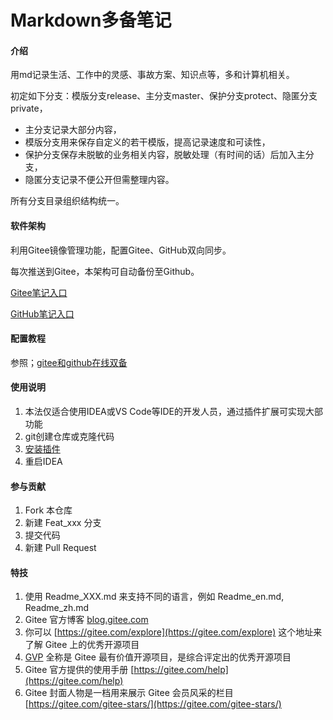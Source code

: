 # Markdown多备笔记

#### 介绍

用md记录生活、工作中的灵感、事故方案、知识点等，多和计算机相关。

初定如下分支：模版分支release、主分支master、保护分支protect、隐匿分支private，

* 主分支记录大部分内容，
* 模版分支用来保存自定义的若干模版，提高记录速度和可读性，
* 保护分支保存未脱敏的业务相关内容，脱敏处理（有时间的话）后加入主分支，
* 隐匿分支记录不便公开但需整理内容。

所有分支目录组织结构统一。

#### 软件架构

利用Gitee镜像管理功能，配置Gitee、GitHub双向同步。

每次推送到Gitee，本架构可自动备份至Github。

[Gitee笔记入口](https://gitee.com/ojiejieo/starter-notes.git)

[GitHub笔记入口](https://github.com/0jiejie0/starter-notes.git)

#### 配置教程

参照；[gitee和github在线双备](./文件管理/Git版本控制/gitee和github在线远程库双备，双向同步，镜像备份.MD)

#### 使用说明

1. 本法仅适合使用IDEA或VS Code等IDE的开发人员，通过插件扩展可实现大部功能
2. git创建仓库或克隆代码
3. [安装插件](./方法论/关于笔记软件的感受、期望，以及初期预案.md#初期预案)
4. 重启IDEA

#### 参与贡献

1. Fork 本仓库
2. 新建 Feat_xxx 分支
3. 提交代码
4. 新建 Pull Request

#### 特技

1. 使用 Readme\_XXX.md 来支持不同的语言，例如 Readme\_en.md, Readme\_zh.md
2. Gitee 官方博客 [blog.gitee.com](https://blog.gitee.com)
3. 你可以 [https://gitee.com/explore](https://gitee.com/explore) 这个地址来了解 Gitee 上的优秀开源项目
4. [GVP](https://gitee.com/gvp) 全称是 Gitee 最有价值开源项目，是综合评定出的优秀开源项目
5. Gitee 官方提供的使用手册 [https://gitee.com/help](https://gitee.com/help)
6. Gitee 封面人物是一档用来展示 Gitee 会员风采的栏目 [https://gitee.com/gitee-stars/](https://gitee.com/gitee-stars/)
